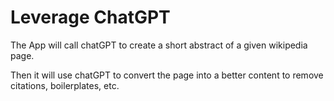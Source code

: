 # Leverage ChatGPT

The App will call chatGPT to create a short abstract of a given wikipedia page.

Then it will use chatGPT to convert the page into a better content to remove citations, boilerplates, etc. 
